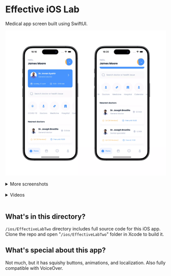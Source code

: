 # Effective iOS Lab
Medical app screen built using SwiftUI.  

![Two screenshots of UI without scroll and after scroll](/screenshots/ios/main.webp)

<details><summary>More screenshots</summary>  

  
  ![Three screenshots showing the app in various system states](/screenshots/ios/more.webp)

  
</details><br>  

<details><summary>Videos</summary> 

  
  App navigation:  
  

  https://github.com/wukko/mobile-labs/assets/71202418/a7922051-eaac-4dcf-a6b0-3fb5b892080f



  App navigation with VoiceOver:  


  https://github.com/wukko/mobile-labs/assets/71202418/9f6a3957-8a08-473f-8cdf-1d6577237e54
</details><br>  

## What's in this directory?
`/ios/EffectiveLabTwo` directory includes full source code for this iOS app. 
Clone the repo and open "`/ios/EffectiveLabTwo`" folder in Xcode to build it.

## What's special about this app?
Not much, but it has squishy buttons, animations, and localization.
Also fully compatible with VoiceOver.

